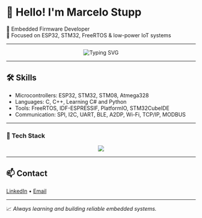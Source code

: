# 👋 Hello! I'm Marcelo Stupp

🎯 Embedded Firmware Developer  
🔧 Focused on ESP32, STM32, FreeRTOS & low-power IoT systems  

---

<p align="center">
  <img src="https://readme-typing-svg.herokuapp.com?font=Fira+Code&duration=3000&pause=500&center=true&vCenter=true&width=380&lines=Building+embedded+systems...;Optimizing+real-time+firmware...;Passionate+about+low-level+code+%26+hardware." alt="Typing SVG" />
</p>

---

## 🛠️ Skills
- Microcontrollers: ESP32, STM32, STM08, Atmega328
- Languages: C, C++, Learning C# and Python
- Tools: FreeRTOS, IDF-ESPRESSIF, PlatformIO, STM32CubeIDE
- Communication: SPI, I2C, UART, BLE, A2DP, Wi-Fi, TCP/IP, MODBUS

---

### 🧰 Tech Stack

<p align="center">
  <img src="https://skillicons.dev/icons?i=c,cpp,arduino,raspberrypi,vscode,github" />
</p>

---

## 📫 Contact
[LinkedIn](https://www.linkedin.com/in/marcelo-stupp) • [Email](mailto:marcelos.mailbox@gmail.com)

---

📈 *Always learning and building reliable embedded systems.*
